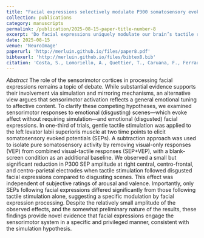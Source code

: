 ```yaml
---
title: "Facial expressions selectively modulate P300 somatosensory evoked-potential, but emotional scenes do not: Electrophysiological evidence for Sensorimotor Simulation"
collection: publications
category: manuscripts
permalink: /publication/2025-08-15-paper-title-number-8
excerpt: 'Do facial expressions uniquely modulate our brain’s tactile responses—beyond general emotional reactivity?'
date: 2025-08-15
venue: 'NeuroImage'
paperurl: 'http://merluin.github.io/files/paper8.pdf'
bibtexurl: 'http://merluin.github.io/files/bibtex8.bib'
citation: 'Costa, S., Lomoriello, A., Quettier, T., Caruana, F., Ferrari, P., & Sessa, P. (2025). Facial expressions selectively modulate P300 somatosensory evoked-potential, but emotional scenes do not: Electrophysiological evidence for Sensorimotor Simulation. NeuroImage, 121322. https://doi.org/10.1016/j.neuroimage.2025.121322'
---
```

*Abstract*
The role of the sensorimotor cortices in processing facial expressions remains a topic of debate. While substantial evidence supports their involvement via simulation and mirroring mechanisms, an alternative view argues that sensorimotor activation reflects a general emotional tuning to affective content. To clarify these competing hypotheses, we examined sensorimotor responses to emotional (disgusting) scenes—which evoke affect without requiring simulation—and emotional (disgusted) facial expressions. In one-third of trials, gentle tactile stimulation was applied to the left levator labii superioris muscle at two time points to elicit somatosensory evoked potentials (SEPs). A subtraction approach was used to isolate pure somatosensory activity by removing visual-only responses (VEP) from combined visual-tactile responses (SEP+VEP), with a blank-screen condition as an additional baseline.
We observed a small but significant reduction in P300 SEP amplitude at right central, centro-frontal, and centro-parietal electrodes when tactile stimulation followed disgusted facial expressions compared to disgusting scenes. This effect was independent of subjective ratings of arousal and valence. Importantly, only SEPs following facial expressions differed significantly from those following tactile stimulation alone, suggesting a specific modulation by facial expression processing. Despite the relatively small amplitude of the observed effects, and the somewhat preliminary nature of the results, these findings provide novel evidence that facial expressions engage the sensorimotor system in a specific and privileged manner, consistent with the simulation hypothesis.
